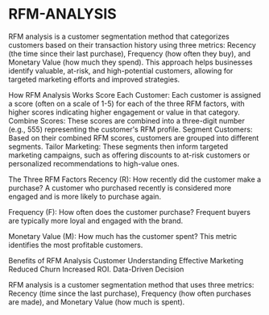 # RFM-ANALYSIS

RFM analysis is a customer segmentation method that categorizes customers based on their transaction history using three metrics: Recency (the time since their last purchase), Frequency (how often they buy), and Monetary Value (how much they spend). This approach helps businesses identify valuable, at-risk, and high-potential customers, allowing for targeted marketing efforts and improved strategies.  


How RFM Analysis Works
Score Each Customer: Each customer is assigned a score (often on a scale of 1-5) for each of the three RFM factors, with higher scores indicating higher engagement or value in that category. 
Combine Scores: These scores are combined into a three-digit number (e.g., 555) representing the customer's RFM profile. 
Segment Customers: Based on their combined RFM scores, customers are grouped into different segments. 
Tailor Marketing: These segments then inform targeted marketing campaigns, such as offering discounts to at-risk customers or personalized recommendations to high-value ones. 


The Three RFM Factors
Recency (R): How recently did the customer make a purchase?
A customer who purchased recently is considered more engaged and is more likely to purchase again. 

Frequency (F): How often does the customer purchase? 
Frequent buyers are typically more loyal and engaged with the brand. 

Monetary Value (M): How much has the customer spent? 
This metric identifies the most profitable customers. 


Benefits of RFM Analysis
Customer Understanding
Effective Marketing 
Reduced Churn
Increased ROI. 
Data-Driven Decision 



RFM analysis is a customer segmentation method that uses three metrics: Recency (time since the last purchase), Frequency (how often purchases are made), and Monetary Value (how much is spent). 
